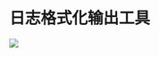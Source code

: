 # 日志格式化输出工具
[![](https://jitpack.io/v/NingOpenSource/LogFormat.svg)](https://jitpack.io/#NingOpenSource/LogFormat)
